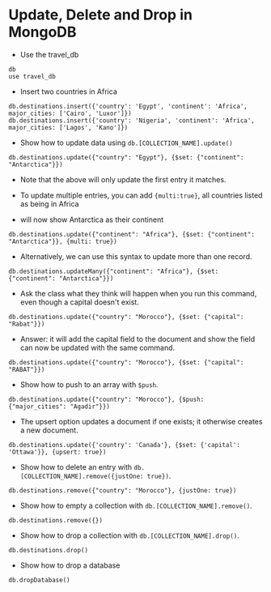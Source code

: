 # Update, Delete and Drop in MongoDB

* Use the travel_db

```shell
db
use travel_db
```

* Insert two countries in Africa

```shell
db.destinations.insert({'country': 'Egypt', 'continent': 'Africa', major_cities: ['Cairo', 'Luxor']})
db.destinations.insert({'country': 'Nigeria', 'continent': 'Africa', major_cities: ['Lagos', 'Kano']})
```

* Show how to update data using `db.[COLLECTION_NAME].update()`

```shell
db.destinations.update({"country": "Egypt"}, {$set: {"continent": "Antarctica"}})
```

* Note that the above will only update the first entry it matches.

* To update multiple entries, you can add `{multi:true}`, all countries listed as being in Africa 
* will now show Antarctica as their continent

```shell
db.destinations.update({"continent": "Africa"}, {$set: {"continent": "Antarctica"}}, {multi: true})
```

* Alternatively, we can use this syntax to update more than one record.

```shell
db.destinations.updateMany({"continent": "Africa"}, {$set: {"continent": "Antarctica"}})
```

* Ask the class what they think will happen when you run this command, even though a capital doesn't exist.

```shell
db.destinations.update({"country": "Morocco"}, {$set: {"capital": "Rabat"}})
```

* Answer: it will add the capital field to the document and show the field can now be updated with the same command.

```shell
db.destinations.update({"country": "Morocco"}, {$set: {"capital": "RABAT"}})
```

* Show how to push to an array with `$push`.

```shell
db.destinations.update({"country": "Morocco"}, {$push: {"major_cities": "Agadir"}})
```

* The upsert option updates a document if one exists; it otherwise creates a new document.

```shell
db.destinations.update({'country': 'Canada'}, {$set: {'capital': 'Ottawa'}}, {upsert: true})
```

* Show how to delete an entry with `db.[COLLECTION_NAME].remove({justOne: true})`.

```shell
db.destinations.remove({"country": "Morocco"}, {justOne: true})
```

* Show how to empty a collection with `db.[COLLECTION_NAME].remove()`.

```shell
db.destinations.remove({})
```

* Show how to drop a collection with `db.[COLLECTION_NAME].drop()`.

```shell
db.destinations.drop()
```

* Show how to drop a database

```shell
db.dropDatabase()
```
